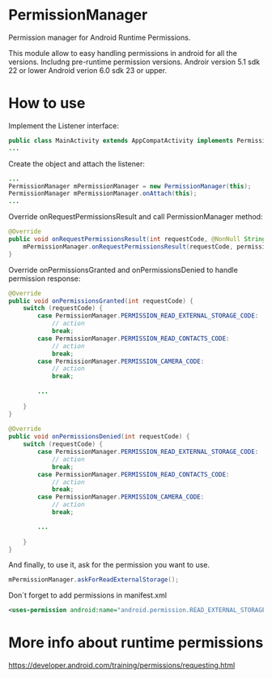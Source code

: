 # PermissionManager

Permission manager for Android Runtime Permissions.

This module allow to easy handling permissions in android for all the versions. Includng pre-runtime permission versions.
Androir version 5.1 sdk 22 or lower
Android verion 6.0 sdk 23 or upper.

# How to use

Implement the Listener interface:

```java
public class MainActivity extends AppCompatActivity implements PermissionManagerListener {
...
```

Create the object and attach the listener:

```java
...
PermissionManager mPermissionManager = new PermissionManager(this);
PermissionManager mPermissionManager.onAttach(this);
...
```

Override onRequestPermissionsResult and call PermissionManager method:

```java
@Override
public void onRequestPermissionsResult(int requestCode, @NonNull String[] permissions, @NonNull int[] grantResults) {
    mPermissionManager.onRequestPermissionsResult(requestCode, permissions, grantResults);
}
```

Override onPermissionsGranted and onPermissionsDenied to handle permission response:

```java
@Override
public void onPermissionsGranted(int requestCode) {
    switch (requestCode) {
        case PermissionManager.PERMISSION_READ_EXTERNAL_STORAGE_CODE:
            // action
            break;
        case PermissionManager.PERMISSION_READ_CONTACTS_CODE:
            // action
            break;
        case PermissionManager.PERMISSION_CAMERA_CODE:
            // action
            break;
            
        ...
            
    }
}
    
@Override
public void onPermissionsDenied(int requestCode) {
    switch (requestCode) {
        case PermissionManager.PERMISSION_READ_EXTERNAL_STORAGE_CODE:
            // action
            break;
        case PermissionManager.PERMISSION_READ_CONTACTS_CODE:
            // action
            break;
        case PermissionManager.PERMISSION_CAMERA_CODE:
            // action
            break;

        ...
            
    }
}
```

And finally, to use it, ask for the permission you want to use.

```java
mPermissionManager.askForReadExternalStorage();
```

Don´t forget to add permissions in manifest.xml

```xml
<uses-permission android:name="android.permission.READ_EXTERNAL_STORAGE" />
```

# More info about runtime permissions
https://developer.android.com/training/permissions/requesting.html
